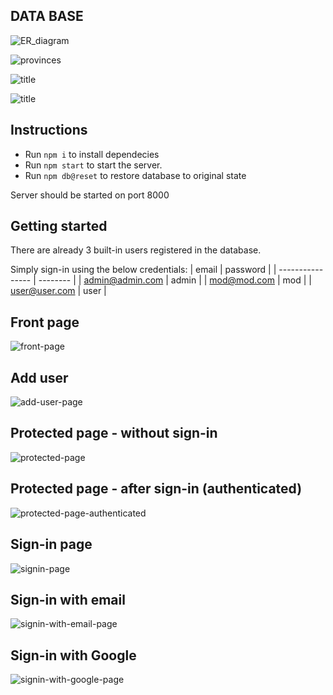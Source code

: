 ## DATA BASE
  ![ER_diagram](img/db/ER_diagram.png)

  ![provinces](img/db/provinces.png)

  ![title](img/db/regencies.png)

  ![title](img/db/districts.png)

## Instructions
- Run ```npm i``` to install dependecies
- Run ```npm start``` to start the server.
- Run ```npm db@reset``` to restore database to original state

Server should be started on port 8000

## Getting started
There are already 3 built-in users registered in the database.

Simply sign-in using the below credentials:
| email            | password |
| ---------------- | -------- |
| admin@admin.com  | admin    |
| mod@mod.com      | mod      |
| user@user.com    | user     |


## Front page
![front-page](img/webpage/front-page.png)
## Add user
![add-user-page](img/webpage/add-user-page.png)
## Protected page - without sign-in
![protected-page](img/webpage/protected-page.png)
## Protected page - after sign-in (authenticated)
![protected-page-authenticated](img/webpage/protected-page-authenticated.png)
## Sign-in page
![signin-page](img/webpage/signin-page.png)
## Sign-in with email
![signin-with-email-page](img/webpage/signin-with-email-page.png)
## Sign-in with Google
![signin-with-google-page](img/webpage/signin-with-google-page.png)